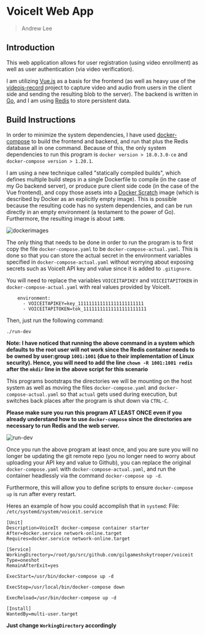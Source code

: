 # VoiceIt Web App
> Andrew Lee

## Introduction

This web application allows for user registration (using video enrollment) as well as user authentication (via video verification).

I am utilizing [Vue.js](http://vuejs.org/) as a basis for the frontend (as well as heavy use of the [videojs-record](https://github.com/collab-project/videojs-record) project to capture video and audio from users in the client side and sending the resulting blob to the server). The backend is written in [Go](https://golang.org/), and I am using [Redis](https://redis.io/) to store persistent data.

## Build Instructions
In order to minimize the system dependencies, I have used [docker-compose](https://docs.docker.com/compose/) to build the frontend and backend, and run that plus the Redis database all in one command. Because of this, the only system dependencies to run this program is `docker version > 18.0.3.0-ce` and `docker-compose version > 1.20.1`.

I am using a new technique called "statically compiled builds", which defines multiple build steps in a single Dockerfile to compile (in the case of my Go backend server), or produce pure client side code (in the case of the Vue frontend), and copy those assets into a [Docker Scratch](https://hub.docker.com/_/scratch/) image (which is described by Docker as an explicitly empty image). This is possible because the resulting code has no system dependencies, and can be run directly in an empty environment (a testament to the power of Go). Furthermore, the resulting image is about `14MB`.

![dockerimages](https://78.media.tumblr.com/66e7738cceb6271d477f3e3e95d11036/tumblr_p7igr7BZLc1s5a4bko1_1280.png)

The only thing that needs to be done in order to run the program is to first copy the file `docker-compose.yaml` to be `docker-compose-actual.yaml`. This is done so that you can store the actual secret in the environment variables specified in `docker-compose-actual.yaml` without worrying about exposing secrets such as VoiceIt API key and value since it is added to `.gitignore`.

You will need to replace the variables `VOICEITAPIKEY` and `VOICEITAPITOKEN` in `docker-compose-actual.yaml` with real values provided by VoiceIt.
```
    environment:
      - VOICEITAPIKEY=key_111111111111111111111111
      - VOICEITAPITOKEN=tok_11111111111111111111111
```


Then, just run the following command:
```
./run-dev
```

**Note: I have noticed that running the above command in a system which defaults to the root user will not work since the Redis container needs to be owned by user:group `1001:1001` (due to their implementation of Linux security). Hence, you will need to add the line `chown -R 1001:1001 redis` after the `mkdir` line in the above script for this scenario**

This programs bootstraps the directories we will be mounting on the host system as well as moving the files `docker-compose.yaml` and `docker-compose-actual.yaml` so that `actual` gets used during execution, but switches back places after the program is shut down via `CTRL-C`.

**Please make sure you run this program AT LEAST ONCE even if you already understand how to use `docker-compose` since the directories are necessary to run Redis and the web server.**

![run-dev](https://78.media.tumblr.com/6c7037e4dd74023d34213aac24002ac3/tumblr_p7h7ljqUCv1s5a4bko1_1280.png)

Once you run the above program at least once, and you are sure you will no longer be updating the git remote repo (you no longer need to worry about uploading your API key and value to Github), you can replace the original `docker-compose.yaml` with `docker-compose-actual.yaml`, and run the container headlessly via the command `docker-compose up -d`.

Furthermore, this will allow you to define scripts to ensure `docker-compose up` is run after every restart.

Heres an example of how you could accomplish that in `systemd`:
File: `/etc/systemd/system/voiceit.service`
```
[Unit]
Description=VoiceIt docker-compose container starter
After=docker.service network-online.target
Requires=docker.service network-online.target

[Service]
WorkingDirectory=/root/go/src/github.com/gilgameshskytrooper/voiceit
Type=oneshot
RemainAfterExit=yes

ExecStart=/usr/bin/docker-compose up -d

ExecStop=/usr/local/bin/docker-compose down

ExecReload=/usr/bin/docker-compose up -d

[Install]
WantedBy=multi-user.target
```
**Just change `WorkingDirectory` accordingly**
